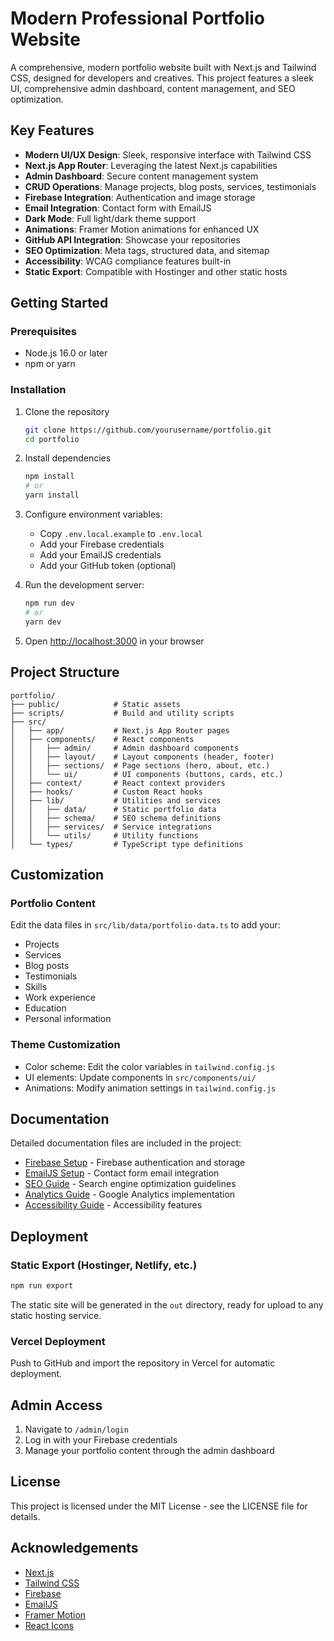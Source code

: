# Modern Professional Portfolio Website

A comprehensive, modern portfolio website built with Next.js and Tailwind CSS, designed for developers and creatives. This project features a sleek UI, comprehensive admin dashboard, content management, and SEO optimization.

## Key Features

- **Modern UI/UX Design**: Sleek, responsive interface with Tailwind CSS
- **Next.js App Router**: Leveraging the latest Next.js capabilities
- **Admin Dashboard**: Secure content management system
- **CRUD Operations**: Manage projects, blog posts, services, testimonials
- **Firebase Integration**: Authentication and image storage
- **Email Integration**: Contact form with EmailJS
- **Dark Mode**: Full light/dark theme support
- **Animations**: Framer Motion animations for enhanced UX
- **GitHub API Integration**: Showcase your repositories
- **SEO Optimization**: Meta tags, structured data, and sitemap
- **Accessibility**: WCAG compliance features built-in
- **Static Export**: Compatible with Hostinger and other static hosts

## Getting Started

### Prerequisites

- Node.js 16.0 or later
- npm or yarn

### Installation

1. Clone the repository
   ```bash
   git clone https://github.com/yourusername/portfolio.git
   cd portfolio
   ```

2. Install dependencies
   ```bash
   npm install
   # or
   yarn install
   ```

3. Configure environment variables:
   - Copy `.env.local.example` to `.env.local`
   - Add your Firebase credentials
   - Add your EmailJS credentials
   - Add your GitHub token (optional)

4. Run the development server:
   ```bash
   npm run dev
   # or
   yarn dev
   ```

5. Open [http://localhost:3000](http://localhost:3000) in your browser

## Project Structure

```
portfolio/
├── public/            # Static assets
├── scripts/           # Build and utility scripts
├── src/
│   ├── app/           # Next.js App Router pages
│   ├── components/    # React components
│   │   ├── admin/     # Admin dashboard components
│   │   ├── layout/    # Layout components (header, footer)
│   │   ├── sections/  # Page sections (hero, about, etc.)
│   │   └── ui/        # UI components (buttons, cards, etc.)
│   ├── context/       # React context providers
│   ├── hooks/         # Custom React hooks
│   ├── lib/           # Utilities and services
│   │   ├── data/      # Static portfolio data
│   │   ├── schema/    # SEO schema definitions
│   │   ├── services/  # Service integrations
│   │   └── utils/     # Utility functions
│   └── types/         # TypeScript type definitions
```

## Customization

### Portfolio Content

Edit the data files in `src/lib/data/portfolio-data.ts` to add your:
- Projects
- Services
- Blog posts
- Testimonials
- Skills
- Work experience
- Education
- Personal information

### Theme Customization

- Color scheme: Edit the color variables in `tailwind.config.js`
- UI elements: Update components in `src/components/ui/`
- Animations: Modify animation settings in `tailwind.config.js`

## Documentation

Detailed documentation files are included in the project:

- [Firebase Setup](./FIREBASE_SETUP.md) - Firebase authentication and storage
- [EmailJS Setup](./EMAILJS_SETUP.md) - Contact form email integration
- [SEO Guide](./SEO_GUIDE.md) - Search engine optimization guidelines
- [Analytics Guide](./ANALYTICS_GUIDE.md) - Google Analytics implementation
- [Accessibility Guide](./ACCESSIBILITY_GUIDE.md) - Accessibility features

## Deployment

### Static Export (Hostinger, Netlify, etc.)

```bash
npm run export
```

The static site will be generated in the `out` directory, ready for upload to any static hosting service.

### Vercel Deployment

Push to GitHub and import the repository in Vercel for automatic deployment.

## Admin Access

1. Navigate to `/admin/login`
2. Log in with your Firebase credentials
3. Manage your portfolio content through the admin dashboard

## License

This project is licensed under the MIT License - see the LICENSE file for details.

## Acknowledgements

- [Next.js](https://nextjs.org/)
- [Tailwind CSS](https://tailwindcss.com/)
- [Firebase](https://firebase.google.com/)
- [EmailJS](https://www.emailjs.com/)
- [Framer Motion](https://www.framer.com/motion/)
- [React Icons](https://react-icons.github.io/react-icons/)

